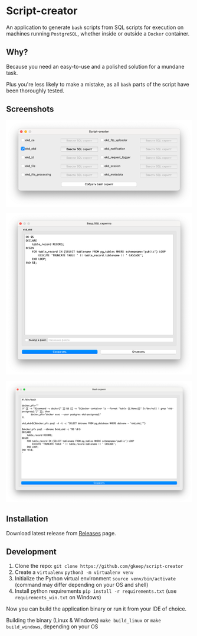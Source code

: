 # Script-creator

An application to generate `bash` scripts from SQL scripts for execution on machines running `PostgreSQL`, 
whether inside or outside a `Docker` container.

## Why?

Because you need an easy-to-use and a polished solution for a mundane task.

Plus you're less likely to make a mistake, as all `bash` parts of the script have been thoroughly tested.

## Screenshots

![Main Window](screenshots/mainwindow_macos.png)

![SQL Input Window](screenshots/inputwindow_macos.png)

![BASH Output Window](screenshots/outputwindow_macos.png)

## Installation

Download latest release from [Releases](https://github.com/gkeep/script-creator/releases/latest) page.

## Development

1. Clone the repo:
    `git clone https://github.com/gkeep/script-creator`
2. Create a `virtualenv`
    `python3 -m virtualenv venv`
3. Initialize the Python virtual environment
    `source venv/bin/activate` (command may differ depending on your OS and shell)
4. Install python requirements
    `pip install -r requirements.txt` (use `requirements_win.txt` on Windows)

Now you can build the application binary or run it from your IDE of choice.

Building the binary (Linux & Windows)
    `make build_linux` or `make build_windows`, depending on your OS
